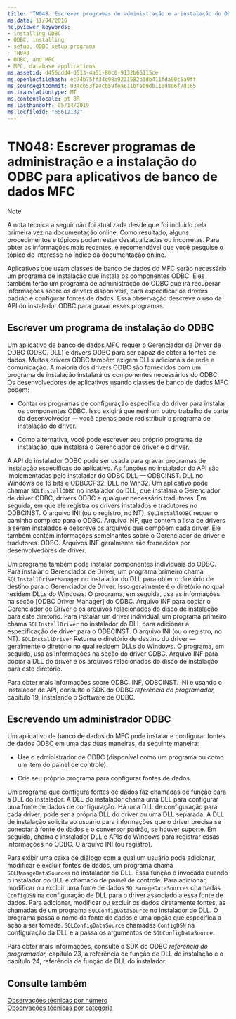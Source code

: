 ```yaml
---
title: 'TN048: Escrever programas de administração e a instalação do ODBC para aplicativos de banco de dados MFC'
ms.date: 11/04/2016
helpviewer_keywords:
- installing ODBC
- ODBC, installing
- setup, ODBC setup programs
- TN048
- ODBC, and MFC
- MFC, database applications
ms.assetid: d456cdd4-0513-4a51-80c0-9132b66115ce
ms.openlocfilehash: ec74b75ff34c98a9231582b3db411fda90c5a9ff
ms.sourcegitcommit: 934cb53fa4cb59fea611bfeb9db110d8d6f7d165
ms.translationtype: MT
ms.contentlocale: pt-BR
ms.lasthandoff: 05/14/2019
ms.locfileid: "65612132"
---
```

# <a name="tn048-writing-odbc-setup-and-administration-programs-for-mfc-database-applications"></a>TN048: Escrever programas de administração e a instalação do ODBC para aplicativos de banco de dados MFC

> [!NOTE]
>  A nota técnica a seguir não foi atualizada desde que foi incluído pela primeira vez na documentação online. Como resultado, alguns procedimentos e tópicos podem estar desatualizadas ou incorretas. Para obter as informações mais recentes, é recomendável que você pesquise o tópico de interesse no índice da documentação online.

Aplicativos que usam classes de banco de dados do MFC serão necessário um programa de instalação que instala os componentes ODBC. Eles também terão um programa de administração do ODBC que irá recuperar informações sobre os drivers disponíveis, para especificar os drivers padrão e configurar fontes de dados. Essa observação descreve o uso da API do instalador ODBC para gravar esses programas.

##  <a name="_mfcnotes_writing_an_odbc_setup_program"></a> Escrever um programa de instalação do ODBC

Um aplicativo de banco de dados MFC requer o Gerenciador de Driver de ODBC (ODBC. DLL) e drivers ODBC para ser capaz de obter a fontes de dados. Muitos drivers ODBC também exigem DLLs adicionais de rede e comunicação. A maioria dos drivers ODBC são fornecidos com um programa de instalação instalará os componentes necessários do ODBC. Os desenvolvedores de aplicativos usando classes de banco de dados MFC podem:

- Contar os programas de configuração específica do driver para instalar os componentes ODBC. Isso exigirá que nenhum outro trabalho de parte do desenvolvedor — você apenas pode redistribuir o programa de instalação do driver.

- Como alternativa, você pode escrever seu próprio programa de instalação, que instalará o Gerenciador de driver e o driver.

A API do instalador ODBC pode ser usada para gravar programas de instalação específicas do aplicativo. As funções no instalador do API são implementadas pelo instalador do ODBC DLL — ODBCINST. DLL no Windows de 16 bits e ODBCCP32. DLL no Win32. Um aplicativo pode chamar `SQLInstallODBC` no instalador do DLL, que instalará o Gerenciador de driver ODBC, drivers ODBC e qualquer necessário tradutores. Em seguida, em que ele registra os drivers instalados e tradutores no ODBCINST. O arquivo INI (ou o registro, no NT). `SQLInstallODBC` requer o caminho completo para o ODBC. Arquivo INF, que contém a lista de drivers a serem instalados e descreve os arquivos que compõem cada driver. Ele também contém informações semelhantes sobre o Gerenciador de driver e tradutores. ODBC. Arquivos INF geralmente são fornecidos por desenvolvedores de driver.

Um programa também pode instalar componentes individuais do ODBC. Para instalar o Gerenciador de Driver, um programa primeiro chama `SQLInstallDriverManager` no instalador do DLL para obter o diretório de destino para o Gerenciador de Driver. Isso geralmente é o diretório no qual residem DLLs do Windows. O programa, em seguida, usa as informações na seção [ODBC Driver Manager] do ODBC. Arquivo INF para copiar o Gerenciador de Driver e os arquivos relacionados do disco de instalação para este diretório. Para instalar um driver individual, um programa primeiro chama `SQLInstallDriver` no instalador do DLL para adicionar a especificação de driver para o ODBCINST. O arquivo INI (ou o registro, no NT). `SQLInstallDriver` Retorna o diretório de destino do driver — geralmente o diretório no qual residem DLLs do Windows. O programa, em seguida, usa as informações na seção do driver ODBC. Arquivo INF para copiar a DLL do driver e os arquivos relacionados do disco de instalação para este diretório.

Para obter mais informações sobre ODBC. INF, ODBCINST. INI e usando o instalador de API, consulte o SDK do ODBC *referência do programador,* capítulo 19, instalando o Software de ODBC.

##  <a name="_mfcnotes_writing_an_odbc_administrator"></a> Escrevendo um administrador ODBC

Um aplicativo de banco de dados do MFC pode instalar e configurar fontes de dados ODBC em uma das duas maneiras, da seguinte maneira:

- Use o administrador de ODBC (disponível como um programa ou como um item do painel de controle).

- Crie seu próprio programa para configurar fontes de dados.

Um programa que configura fontes de dados faz chamadas de função para a DLL do instalador. A DLL do instalador chama uma DLL para configurar uma fonte de dados de configuração. Há uma DLL de configuração para cada driver; pode ser a própria DLL do driver ou uma DLL separada. A DLL de instalação solicita ao usuário para informações que o driver precisa se conectar à fonte de dados e o conversor padrão, se houver suporte. Em seguida, chama o instalador DLL e APIs do Windows para registrar essas informações no ODBC. O arquivo INI (ou registro).

Para exibir uma caixa de diálogo com a qual um usuário pode adicionar, modificar e excluir fontes de dados, um programa chama `SQLManageDataSources` no instalador do DLL. Essa função é invocada quando o instalador do DLL é chamado de painel de controle. Para adicionar, modificar ou excluir uma fonte de dados `SQLManageDataSources` chamadas `ConfigDSN` na configuração de DLL para o driver associado a essa fonte de dados. Para adicionar, modificar ou excluir os dados diretamente fontes, as chamadas de um programa `SQLConfigDataSource` no instalador do DLL. O programa passa o nome da fonte de dados e uma opção que especifica a ação a ser tomada. `SQLConfigDataSource` chamadas `ConfigDSN` na configuração da DLL e a passa os argumentos de `SQLConfigDataSource`.

Para obter mais informações, consulte o SDK do ODBC *referência do programador,* capítulo 23, a referência de função de DLL de instalação e o capítulo 24, referência de função de DLL do instalador.

## <a name="see-also"></a>Consulte também

[Observações técnicas por número](../mfc/technical-notes-by-number.md)<br/>
[Observações técnicas por categoria](../mfc/technical-notes-by-category.md)
